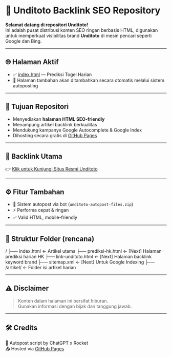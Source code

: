 # 🔗 Unditoto Backlink SEO Repository

**Selamat datang di repositori Unditoto!**  
Ini adalah pusat distribusi konten SEO ringan berbasis HTML, digunakan untuk memperkuat visibilitas brand **Unditoto** di mesin pencari seperti Google dan Bing.

---

## 🌐 Halaman Aktif

- ✅ [index.html](https://rcket118.github.io/unditoto-backlink/) — Prediksi Togel Harian
- 🔄 Halaman tambahan akan ditambahkan secara otomatis melalui sistem autoposting

---

## 🎯 Tujuan Repositori

- Menyediakan **halaman HTML SEO-friendly**
- Menampung artikel backlink berkualitas
- Mendukung kampanye Google Autocomplete & Google Index
- Dihosting secara gratis di [GitHub Pages](https://pages.github.com/)

---

## 🔗 Backlink Utama

👉 [Klik untuk Kunjungi Situs Resmi Unditoto](https://mez.ink/unditotosini)

---

## ⚙️ Fitur Tambahan

- 🔁 Sistem autopost via bot (`unditoto-autopost-files.zip`)
- ⚡ Performa cepat & ringan
- ✅ Valid HTML, mobile-friendly

---

## 📌 Struktur Folder (rencana)

/
├── index.html ← Artikel utama
├── prediksi-hk.html ← [Next] Halaman prediksi harian HK
├── link-unditoto.html ← [Next] Halaman backlink keyword brand
├── sitemap.xml ← [Next] Untuk Google Indexing
├── /artikel/ ← Folder isi artikel harian


---

## ⚠️ Disclaimer

> Konten dalam halaman ini bersifat hiburan.  
> Gunakan informasi dengan bijak dan tanggung jawab.

---

## 🛠️ Credits

🧠 Autopost script by ChatGPT x Rocket  
📤 Hosted via [GitHub Pages](https://pages.github.com/)
